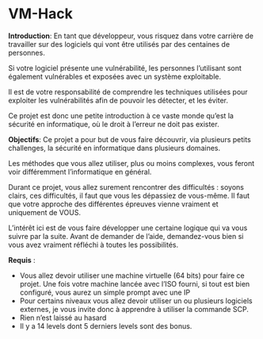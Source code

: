 # VM-Hack

**Introduction**:
En tant que développeur, vous risquez dans votre carrière de travailler sur des logiciels qui vont être utilisés par des centaines de personnes.

Si votre logiciel présente une vulnérabilité, les personnes l’utilisant sont également vulnérables et exposées avec un système exploitable.

Il est de votre responsabilité de comprendre les techniques utilisées pour exploiter les vulnérabilités afin de pouvoir les détecter, et les éviter.

Ce projet est donc une petite introduction à ce vaste monde qu’est la sécurité en informatique, où le droit à l’erreur ne doit pas exister.

**Objectifs**:
Ce projet a pour but de vous faire découvrir, via plusieurs petits challenges, la sécurité en informatique dans plusieurs domaines.

Les méthodes que vous allez utiliser, plus ou moins complexes, vous feront voir différemment l’informatique en général.

Durant ce projet, vous allez surement rencontrer des difficultés : soyons clairs, ces difficultés, il faut que vous les dépassiez de vous-même. Il faut que votre approche des différentes épreuves vienne vraiment et uniquement de VOUS.

L’intérêt ici est de vous faire développer une certaine logique qui va vous suivre par la suite. Avant de demander de l’aide, demandez-vous bien si vous avez vraiment réfléchi à toutes les possibilités.

**Requis** :
* Vous allez devoir utiliser une machine virtuelle (64 bits) pour faire ce projet. Une fois votre machine lancée avec l’ISO fourni, si tout est bien configuré, vous aurez un simple prompt avec une IP 
* Pour certains niveaux vous allez devoir utiliser un ou plusieurs logiciels externes, je vous invite donc à apprendre à utiliser la commande SCP. 
* Rien n’est laissé au hasard 
* Il y a 14 levels dont 5 derniers levels sont des bonus.
